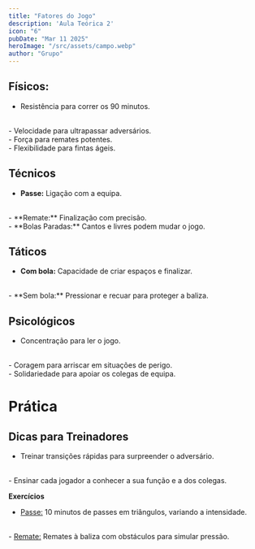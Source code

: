 ```yaml
---
title: "Fatores do Jogo"
description: 'Aula Teórica 2'
icon: "6"
pubDate: "Mar 11 2025"
heroImage: "/src/assets/campo.webp"
author: "Grupo"
---
```


## Físicos: 
- Resistência para correr os 90 minutos. 
<br>
- Velocidade para ultrapassar adversários. 
<br>
- Força para remates potentes. 
<br>
- Flexibilidade para fintas ágeis. 

## Técnicos 

- **Passe:** Ligação com a equipa. 
<br>
- **Remate:** Finalização com precisão. 
<br>
- **Bolas Paradas:** Cantos e livres podem mudar o jogo. 

## Táticos 

- **Com bola:** Capacidade de criar espaços e finalizar. 
<br>
- **Sem bola:** Pressionar e recuar para proteger a baliza. 

## Psicológicos 

- Concentração para ler o jogo. 
<br>
- Coragem para arriscar em situações de perigo. 
<br>
- Solidariedade para apoiar os colegas de equipa. 

# Prática 

## Dicas para Treinadores 

- Treinar transições rápidas para surpreender o adversário. 
<br>
- Ensinar cada jogador a conhecer a sua função e a dos colegas. 

**Exercícios** 

- <ins>Passe:</ins> 10 minutos de passes em triângulos, variando a intensidade. 
<br>
- <ins>Remate:</ins> Remates à baliza com obstáculos para simular pressão. 